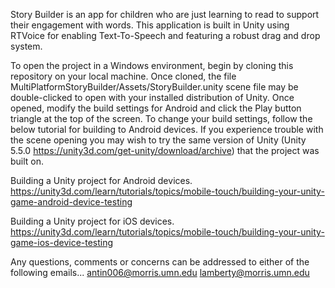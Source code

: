 Story Builder is an app for children who are just learning to read to support their engagement with words. This application is built in Unity using RTVoice for enabling Text-To-Speech and featuring a robust drag and drop system.

To open the project in a Windows environment, begin by cloning this repository on your local machine. Once cloned, the file MultiPlatformStoryBuilder/Assets/StoryBuilder.unity scene file may be double-clicked to open with your installed distribution of Unity. Once opened, modify the build settings for Android and click the Play button triangle at the top of the screen. To change your build settings, follow the below tutorial for building to Android devices. If you experience trouble with the scene opening you may wish to try the same version of Unity (Unity 5.5.0 https://unity3d.com/get-unity/download/archive) that the project was built on. 

Building a Unity project for Android devices.
https://unity3d.com/learn/tutorials/topics/mobile-touch/building-your-unity-game-android-device-testing

Building a Unity project for iOS devices.
https://unity3d.com/learn/tutorials/topics/mobile-touch/building-your-unity-game-ios-device-testing


Any questions, comments or concerns can be addressed to either of the following emails...
antin006@morris.umn.edu
lamberty@morris.umn.edu
